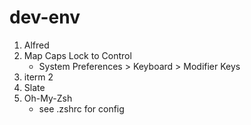 # dev-env

1. Alfred
2. Map Caps Lock to Control
    - System Preferences > Keyboard > Modifier Keys
3. iterm 2
4. Slate
5. Oh-My-Zsh
    - see .zshrc for config
